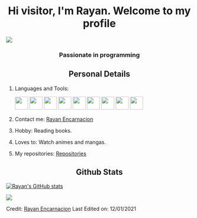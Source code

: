 <h1 align="center">Hi visitor, I'm Rayan. Welcome to my profile</h1>
<p align="center">


<a href="https://www.youtube.com/watch?v=dQw4w9WgXcQ"><img src="https://user-images.githubusercontent.com/73097560/115834477-dbab4500-a447-11eb-908a-139a6edaec5c.gif"></a>

<h3 align="center">Passionate in programming</h3>
<h2 align="center">Personal Details</h2>
<p align="center">  
  
1. Languages and Tools:												    
	
   <img src="https://cdn.jsdelivr.net/gh/devicons/devicon/icons/html5/html5-original-wordmark.svg" width="35"  />
   <img src="https://cdn.jsdelivr.net/gh/devicons/devicon/icons/css3/css3-original.svg" width="35" />
   <img src="https://cdn.jsdelivr.net/gh/devicons/devicon/icons/sass/sass-original.svg" width="35"/>
   <img src="https://cdn.jsdelivr.net/gh/devicons/devicon/icons/bootstrap/bootstrap-original.svg" width="35" left="100"/>
   <img src="https://cdn.jsdelivr.net/gh/devicons/devicon/icons/tailwindcss/tailwindcss-plain.svg" width="35"/>
   <img src="https://cdn.jsdelivr.net/gh/devicons/devicon/icons/javascript/javascript-plain.svg" width="35" />  
   <img src="https://cdn.jsdelivr.net/gh/devicons/devicon/icons/nodejs/nodejs-original.svg" width="35"/>
   <img src="https://cdn.jsdelivr.net/gh/devicons/devicon/icons/mongodb/mongodb-original.svg" width="35"/>
   <img src="https://cdn.jsdelivr.net/gh/devicons/devicon/icons/git/git-original.svg" width="35"/>
 
2. Contact me: <a href = "https://rayanencarnacion.netlify.app/#contact" target="blank">Rayan Encarnacion</a>

3. Hobby: Reading books.

4. Loves to: Watch animes and mangas.

5. My repositories: <a href= "https://github.com/RayanEncarnacion?tab=repositories" target="blank">Repositories</a>
</p>

<h2 align="center">Github Stats</h2>
<p align="center"> 

[![Rayan's GitHub stats](https://github-readme-stats.vercel.app/api/top-langs/?username=RayanEncarnacion&theme=dracula&layout=compact)](https://github.com/RayanEncarnacion)

<a href="https://www.youtube.com/watch?v=dQw4w9WgXcQ"><img src="https://user-images.githubusercontent.com/73097560/115834477-dbab4500-a447-11eb-908a-139a6edaec5c.gif"></a>

Credit: [Rayan Encarnacion](https://github.com/RayanEncarnacion)
Last Edited on: 12/01/2021
